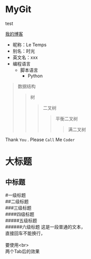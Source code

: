 # MyGit
test

[我的博客](http://blog.csdn.net/le_temps "悬停显示")</br>
* 昵称：Le Temps  
* 别名：时光  
* 英文名：xxx
* 编程语言  
    * 脚本语言  
        * Python 

>数据结构  
>>树  
>>>二叉树  
>>>>平衡二叉树  
>>>>>满二叉树 

Thank `You` . Please `Call` Me `Coder`

大标题
======
中标题
------
#一级标题  
##二级标题  
###三级标题  
####四级标题  
#####五级标题  
######六级标题 
这是一段普通的文本，  
直接回车不能换行，<br>  
要使用\<br>  
    两个Tab后的效果
